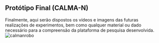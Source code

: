 ## Protótipo Final (CALMA-N)
Finalmente, aqui serão dispostos os vídeos e imagens das futuras realizações de experimentos, bem como qualquer material ou dado necessário para a compreensão da plataforma de pesquisa desenvolvida.
![calmanrobo](https://github.com/user-attachments/assets/0c4f5d58-d722-46c1-8f7d-fd4c9ccb457f)
